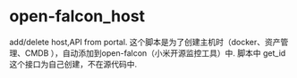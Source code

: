 # open-falcon_host
add/delete host,API from portal.
这个脚本是为了创建主机时（docker、资产管理、CMDB ），自动添加到open-falcon（小米开源监控工具）中.
脚本中 get_id这个接口为自己创建，不在源代码中.

